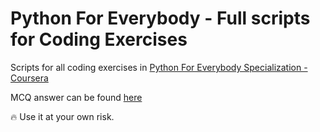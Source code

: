 # Python For Everybody - Full scripts for Coding Exercises

Scripts for all coding exercises in [Python For Everybody Specialization - Coursera](https://www.coursera.org/specializations/python)

MCQ answer can be found [here](https://quizlet.com/vn/521678301/prp201c-flash-cards/)

‎️‍🔥 Use it at your own risk.
